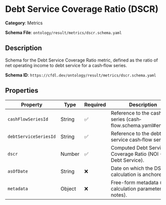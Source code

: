 # Debt Service Coverage Ratio (DSCR)

**Category**: Metrics

**Schema File**: `ontology/result/metrics/dscr.schema.yaml`

## Description

Schema for the Debt Service Coverage Ratio metric, defined as the ratio of net operating income to debt service for a cash‐flow series.


**Schema ID**: `https://cfdl.dev/ontology/result/metrics/dscr.schema.yaml`

## Properties

| Property | Type | Required | Description |
|----------|------|----------|-------------|
| `cashFlowSeriesId` | String | ✅ | Reference to the cash‐flow series (cash‐flow.schema.yaml#entries). |
| `debtServiceSeriesId` | String | ✅ | Reference to the debt‐service cash‐flow series. |
| `dscr` | Number | ✅ | Computed Debt Service Coverage Ratio (NOI ÷ Debt Service). |
| `asOfDate` | String | ❌ | Date on which the DSCR calculation is anchored. |
| `metadata` | Object | ❌ | Free-form metadata (e.g. calculation parameters, notes). |



